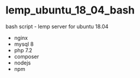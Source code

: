 # lemp_ubuntu_18_04_bash

bash script - lemp server for ubuntu 18.04
- nginx
- mysql 8
- php 7.2
- composer
- nodejs
- npm
